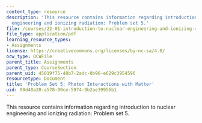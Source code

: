 ```yaml
---
content_type: resource
description: 'This resource contains information regarding introduction to nuclear
  engineering and ionizing radiation: Problem set 5.'
file: /courses/22-01-introduction-to-nuclear-engineering-and-ionizing-radiation-fall-2016/00d48a20a57800ce59749b2ae39956b1_MIT22_01F16_ProblemSet5.pdf
file_type: application/pdf
learning_resource_types:
- Assignments
license: https://creativecommons.org/licenses/by-nc-sa/4.0/
ocw_type: OCWFile
parent_title: Assignments
parent_type: CourseSection
parent_uid: 45019f75-48b7-2adc-0b96-e629c3954596
resourcetype: Document
title: 'Problem Set 5: Photon Interactions with Matter'
uid: 00d48a20-a578-00ce-5974-9b2ae39956b1
---
```

This resource contains information regarding introduction to nuclear engineering and ionizing radiation: Problem set 5.